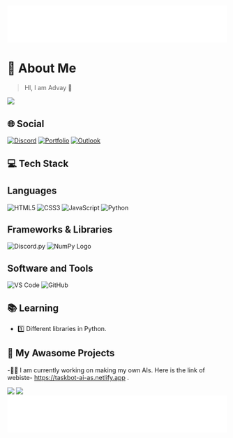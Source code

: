 <img src="https://raw.githubusercontent.com/SelfMadeSystem/SelfMadeSystem/4db1454ab1db74ec58ea2b64cf026e6c67015c2d/wave-top.svg">


# 🌟 About Me
> HI, I am Advay 👋

<img src="https://readme-typing-svg.herokuapp.com/?lines=Web+Developer;AI/ML+Researcher;Always+learning+new+things;%20Programmer+Since+2023&center=true&width=380&height=45">

## 🌐 Social


[![Discord](https://img.icons8.com/color/48/000000/discord-logo.png)](https://discord.com/users/advay_0_15114)
[![Portfolio](https://img.shields.io/badge/Portfolio-000?logo=github&logoColor=white)](https://advay-portfolio.netlify.app/)
[![Outlook](https://img.shields.io/badge/Outlook-0078D4?logo=microsoft-outlook&logoColor=white)](mailto:advaysingh12345@outlook.com)

## 💻 Tech Stack

## Languages

![HTML5](https://img.shields.io/badge/HTML5-E34F26?logo=html5&logoColor=white)
![CSS3](https://img.shields.io/badge/CSS3-1572B6?logo=css3&logoColor=white)
![JavaScript](https://img.shields.io/badge/JavaScript-F7DF1E?logo=javascript&logoColor=black)
![Python](https://img.shields.io/badge/Python-3776AB?logo=python&logoColor=white)

## Frameworks & Libraries

![Discord.py](https://img.shields.io/badge/Discord.py-5865F2?style=for-the-badge&logo=discord&logoColor=white)
<img src="https://numpy.org/images/logo.svg" alt="NumPy Logo" width="40"/>

## Software and Tools

![VS Code](https://img.shields.io/badge/Visual%20Studio%20Code-0078d7.svg?logo=visual-studio-code&logoColor=black)
![GitHub](https://img.shields.io/badge/GitHub-%23327FC7.svg?logo=github&logoColor=black)


## 📚 Learning

- 1️⃣ Different libraries in Python.

## 🚀 My Awasome Projects 

-👩‍💻 I am currently working on making my own AIs. Here is the link of webiste- https://taskbot-ai-as.netlify.app . 

<img src="https://github-readme-stats.vercel.app/api/top-langs/?username=AdvaySingh-9&layout=compact&theme=dark&hide_border=true">

<img src="https://github-readme-stats.vercel.app/api?username=AdvaySingh-9&show_icons=true&theme=dark&hide_border=true">

<img src="https://raw.githubusercontent.com/SelfMadeSystem/SelfMadeSystem/main/wave-bottom.svg">
